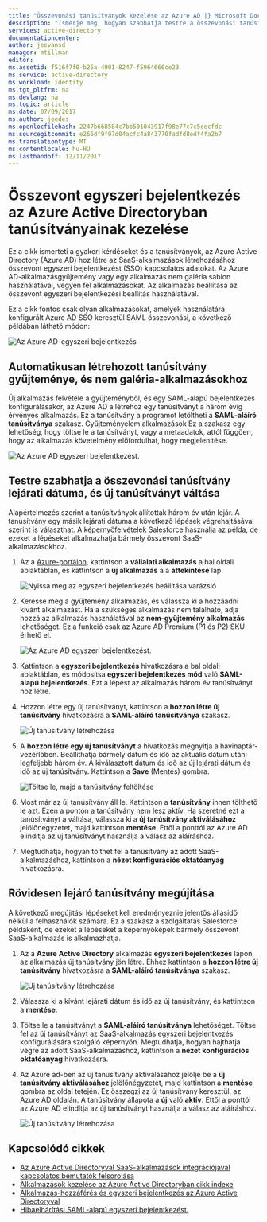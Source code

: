 ```yaml
---
title: "Összevonási tanúsítványok kezelése az Azure AD |} Microsoft Docs"
description: "Ismerje meg, hogyan szabhatja testre a összevonási tanúsítványok lejárati dátuma és rövidesen lejáró tanúsítvány megújítása."
services: active-directory
documentationcenter: 
author: jeevansd
manager: mtillman
editor: 
ms.assetid: f516f7f0-b25a-4901-8247-f5964666ce23
ms.service: active-directory
ms.workload: identity
ms.tgt_pltfrm: na
ms.devlang: na
ms.topic: article
ms.date: 07/09/2017
ms.author: jeedes
ms.openlocfilehash: 2247b668584c7bb501043917f98e77c7c5cecfdc
ms.sourcegitcommit: e266df9f97d04acfc4a843770fadfd8edf4fa2b7
ms.translationtype: MT
ms.contentlocale: hu-HU
ms.lasthandoff: 12/11/2017
---
```

# <a name="manage-certificates-for-federated-single-sign-on-in-azure-active-directory"></a>Összevont egyszeri bejelentkezés az Azure Active Directoryban tanúsítványainak kezelése
Ez a cikk ismerteti a gyakori kérdéseket és a tanúsítványok, az Azure Active Directory (Azure AD) hoz létre az SaaS-alkalmazások létrehozásához összevont egyszeri bejelentkezést (SSO) kapcsolatos adatokat. Az Azure AD-alkalmazásgyűjtemény vagy egy alkalmazás nem galéria sablon használatával, vegyen fel alkalmazásokat. Az alkalmazás beállítása az összevont egyszeri bejelentkezési beállítás használatával.

Ez a cikk fontos csak olyan alkalmazásokat, amelyek használatára konfigurált Azure AD SSO keresztül SAML összevonási, a következő példában látható módon:

![Az Azure AD-egyszeri bejelentkezés](./media/active-directory-sso-certs/saml_sso.PNG)

## <a name="auto-generated-certificate-for-gallery-and-non-gallery-applications"></a>Automatikusan létrehozott tanúsítvány gyűjteménye, és nem galéria-alkalmazásokhoz
Új alkalmazás felvétele a gyűjteményből, és egy SAML-alapú bejelentkezés konfigurálásakor, az Azure AD a létrehoz egy tanúsítványt a három évig érvényes alkalmazás. Ez a tanúsítvány a programot letöltheti a **SAML-aláíró tanúsítványa** szakasz. Gyűjteményelem alkalmazások Ez a szakasz egy lehetőség, hogy töltse le a tanúsítványt, vagy a metaadatok, attól függően, hogy az alkalmazás követelmény előfordulhat, hogy megjelenítése.

![Az Azure AD egyszeri bejelentkezést.](./media/active-directory-sso-certs/saml_certificate_download.png)

## <a name="customize-the-expiration-date-for-your-federation-certificate-and-roll-it-over-to-a-new-certificate"></a>Testre szabhatja a összevonási tanúsítvány lejárati dátuma, és új tanúsítványt váltása
Alapértelmezés szerint a tanúsítványok állítottak három év után lejár. A tanúsítvány egy másik lejárati dátuma a következő lépések végrehajtásával szerint is választhat.
A képernyőfelvételek Salesforce használja az példa, de ezeket a lépéseket alkalmazhatja bármely összevont SaaS-alkalmazásokhoz.

1. Az a [Azure-portálon](https://aad.portal.azure.com), kattintson a **vállalati alkalmazás** a bal oldali ablaktáblán, és kattintson a **új alkalmazás** a a **áttekintése** lap:

   ![Nyissa meg az egyszeri bejelentkezés beállítása varázsló](./media/active-directory-sso-certs/enterprise_application_new_application.png)

2. Keresse meg a gyűjtemény alkalmazás, és válassza ki a hozzáadni kívánt alkalmazást. Ha a szükséges alkalmazás nem található, adja hozzá az alkalmazás használatával az **nem-gyűjtemény alkalmazás** lehetőséget. Ez a funkció csak az Azure AD Premium (P1 és P2) SKU érhető el.

    ![Az Azure AD egyszeri bejelentkezést.](./media/active-directory-sso-certs/add_gallery_application.png)

3. Kattintson a **egyszeri bejelentkezés** hivatkozásra a bal oldali ablaktáblán, és módosítsa **egyszeri bejelentkezés mód** való **SAML-alapú bejelentkezés**. Ezt a lépést az alkalmazás három év tanúsítványt hoz létre.

4. Hozzon létre egy új tanúsítványt, kattintson a **hozzon létre új tanúsítvány** hivatkozásra a **SAML-aláíró tanúsítványa** szakasz.

    ![Új tanúsítvány létrehozása](./media/active-directory-sso-certs/create_new_certficate.png)

5. A **hozzon létre egy új tanúsítványt** a hivatkozás megnyitja a havinaptár-vezérlőben. Beállíthatja bármely dátum és idő az aktuális dátum utáni legfeljebb három év. A kiválasztott dátum és idő az új lejárati dátum és idő az új tanúsítvány. Kattintson a **Save** (Mentés) gombra.

    ![Töltse le, majd a tanúsítvány feltöltése](./media/active-directory-sso-certs/certifcate_date_selection.PNG)

6. Most már az új tanúsítvány áll le. Kattintson a **tanúsítvány** innen tölthető le azt. Ezen a ponton a tanúsítvány nem lesz aktív. Ha szeretné ezt a tanúsítványt a váltása, válassza ki a **új tanúsítvány aktiválásához** jelölőnégyzetet, majd kattintson **mentése**. Ettől a ponttól az Azure AD elindítja az új tanúsítványt használja a válasz az aláíráshoz.

7.  Megtudhatja, hogyan tölthet fel a tanúsítvány az adott SaaS-alkalmazáshoz, kattintson a **nézet konfigurációs oktatóanyag** hivatkozásra.

## <a name="renew-a-certificate-that-will-soon-expire"></a>Rövidesen lejáró tanúsítvány megújítása
A következő megújítási lépéseket kell eredményeznie jelentős állásidő nélkül a felhasználók számára. Ez a szakasz a szolgáltatás Salesforce példaként, de ezeket a lépéseket a képernyőképek bármely összevont SaaS-alkalmazás is alkalmazhatja.

1. Az a **Azure Active Directory** alkalmazás **egyszeri bejelentkezés** lapon, az alkalmazás új tanúsítvány jön létre. Ehhez kattintson a **hozzon létre új tanúsítvány** hivatkozásra a **SAML-aláíró tanúsítványa** szakasz.

    ![Új tanúsítvány létrehozása](./media/active-directory-sso-certs/create_new_certficate.png)

2. Válassza ki a kívánt lejárati dátum és idő az új tanúsítvány, és kattintson a **mentése**.

3. Töltse le a tanúsítványt a **SAML-aláíró tanúsítványa** lehetőséget. Töltse fel az új tanúsítványt az SaaS-alkalmazás egyszeri bejelentkezés konfigurálására szolgáló képernyőn. Megtudhatja, hogyan hajthatja végre az adott SaaS-alkalmazáshoz, kattintson a **nézet konfigurációs oktatóanyag** hivatkozásra.
   
4. Az Azure ad-ben az új tanúsítvány aktiválásához jelölje be a **új tanúsítvány aktiválásához** jelölőnégyzetet, majd kattintson a **mentése** gombra az oldal tetején. Ez összegzi az új tanúsítvány keresztül, az Azure AD oldalán. A tanúsítvány állapota a **új** való **aktív**. Ettől a ponttól az Azure AD elindítja az új tanúsítványt használja a válasz az aláíráshoz. 
   
    ![Új tanúsítvány létrehozása](./media/active-directory-sso-certs/new_certificate_download.png)

## <a name="related-articles"></a>Kapcsolódó cikkek
* [Az Azure Active Directoryval SaaS-alkalmazások integrációjával kapcsolatos bemutatók felsorolása](active-directory-saas-tutorial-list.md)
* [Alkalmazások kezelése az Azure Active Directoryban cikk indexe](active-directory-apps-index.md)
* [Alkalmazás-hozzáférés és egyszeri bejelentkezés az Azure Active Directoryval](active-directory-appssoaccess-whatis.md)
* [Hibaelhárítási SAML-alapú egyszeri bejelentkezést.](active-directory-saml-debugging.md)

